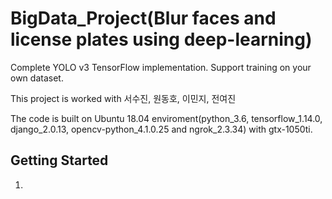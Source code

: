 # BigData_Project(Blur faces and license plates using deep-learning)
Complete YOLO v3 TensorFlow implementation. Support training on your own dataset.

This project is worked with 서수진, 원동호, 이민지, 전여진

The code is built on Ubuntu 18.04 enviroment(python_3.6, tensorflow_1.14.0, django_2.0.13,
opencv-python_4.1.0.25 and ngrok_2.3.34) with gtx-1050ti.

## Getting Started
1. 
